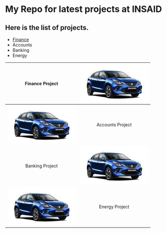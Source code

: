 # My Repo for latest projects at INSAID

## Here is the list of projects.

- [Finance](https://github.com/maniratnam-dev/Test/tree/master/Finance-Project "Finance")
- Accounts
- Banking
- Energy

|  Finance Project | ![FIN](https://raw.githubusercontent.com/maniratnam-dev/Test/master/images/download.jpg "FIN")  |
| :------------: | :------------: |
| ![Account](https://raw.githubusercontent.com/maniratnam-dev/Test/master/images/download.jpg "Account")  |   Accounts Project|
| Banking Project  | ![Banking](https://raw.githubusercontent.com/maniratnam-dev/Test/master/images/download.jpg "Banking") |
| ![Energy](https://raw.githubusercontent.com/maniratnam-dev/Test/master/images/download.jpg "Energy")  |  Energy Project |

